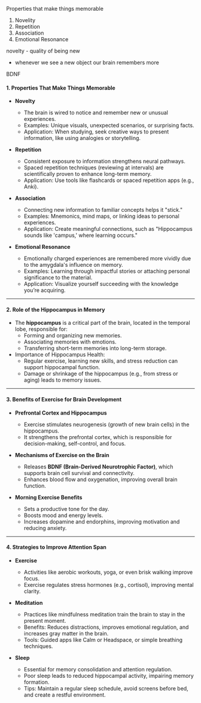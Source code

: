 Properties that make things memorable 
1. Novelity 
2. Repetition
3.  Association 
4. Emotional Resonance

novelty - quality of being new 
- whenever we see a new object our brain remembers more 

BDNF

#### **1. Properties That Make Things Memorable**

- **Novelty**
    - The brain is wired to notice and remember new or unusual experiences.
    - Examples: Unique visuals, unexpected scenarios, or surprising facts.
    - Application: When studying, seek creative ways to present information, like using analogies or storytelling.
    
- **Repetition**
    - Consistent exposure to information strengthens neural pathways.
    - Spaced repetition techniques (reviewing at intervals) are scientifically proven to enhance long-term memory.
    - Application: Use tools like flashcards or spaced repetition apps (e.g., Anki).
    
- **Association**
    - Connecting new information to familiar concepts helps it "stick."
    - Examples: Mnemonics, mind maps, or linking ideas to personal experiences.
    - Application: Create meaningful connections, such as "Hippocampus sounds like 'campus,' where learning occurs."
    
- **Emotional Resonance**
    - Emotionally charged experiences are remembered more vividly due to the amygdala's influence on memory.
    - Examples: Learning through impactful stories or attaching personal significance to the material.
    - Application: Visualize yourself succeeding with the knowledge you’re acquiring.

---

#### **2. Role of the Hippocampus in Memory**

- The **hippocampus** is a critical part of the brain, located in the temporal lobe, responsible for:
    - Forming and organizing new memories.
    - Associating memories with emotions.
    - Transferring short-term memories into long-term storage.
- Importance of Hippocampus Health:
    - Regular exercise, learning new skills, and stress reduction can support hippocampal function.
    - Damage or shrinkage of the hippocampus (e.g., from stress or aging) leads to memory issues.

---

#### **3. Benefits of Exercise for Brain Development**

- **Prefrontal Cortex and Hippocampus**
    - Exercise stimulates neurogenesis (growth of new brain cells) in the hippocampus.
    - It strengthens the prefrontal cortex, which is responsible for decision-making, self-control, and focus.
    
- **Mechanisms of Exercise on the Brain**
    - Releases **BDNF (Brain-Derived Neurotrophic Factor)**, which supports brain cell survival and connectivity.
    - Enhances blood flow and oxygenation, improving overall brain function.
    
- **Morning Exercise Benefits**
    - Sets a productive tone for the day.
    - Boosts mood and energy levels.
    - Increases dopamine and endorphins, improving motivation and reducing anxiety.

---

#### **4. Strategies to Improve Attention Span**

- **Exercise**
    - Activities like aerobic workouts, yoga, or even brisk walking improve focus.
    - Exercise regulates stress hormones (e.g., cortisol), improving mental clarity.
    
- **Meditation**
    - Practices like mindfulness meditation train the brain to stay in the present moment.
    - Benefits: Reduces distractions, improves emotional regulation, and increases gray matter in the brain.
    - Tools: Guided apps like Calm or Headspace, or simple breathing techniques.
    
- **Sleep**
    - Essential for memory consolidation and attention regulation.
    - Poor sleep leads to reduced hippocampal activity, impairing memory formation.
    - Tips: Maintain a regular sleep schedule, avoid screens before bed, and create a restful environment.